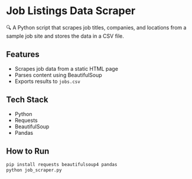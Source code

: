 # Job Listings Data Scraper

🔍 A Python script that scrapes job titles, companies, and locations from a sample job site and stores the data in a CSV file.

## Features
- Scrapes job data from a static HTML page
- Parses content using BeautifulSoup
- Exports results to `jobs.csv`

## Tech Stack
- Python
- Requests
- BeautifulSoup
- Pandas

## How to Run
```bash
pip install requests beautifulsoup4 pandas
python job_scraper.py
